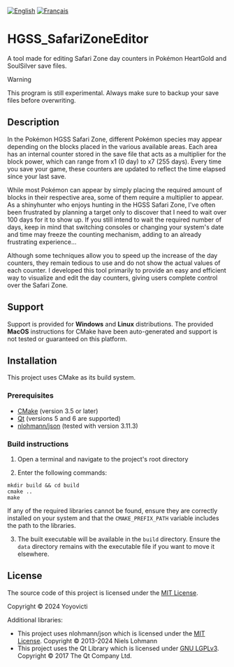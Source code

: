 [![English](https://img.shields.io/badge/EN-B31942)](README.md)
[![Français](https://img.shields.io/badge/FR-002654)](README.fr.md)

# HGSS_SafariZoneEditor
A tool made for editing Safari Zone day counters in Pokémon HeartGold and SoulSilver save files.

> [!WARNING]
> This program is still experimental. Always make sure to backup your save files before overwriting.

## Description
In the Pokémon HGSS Safari Zone, different Pokémon species may appear depending on the blocks placed in the various available areas. Each area has an internal counter stored in the save file that acts as a multiplier for the block power, which can range from x1 (0 day) to x7 (255 days). Every time you save your game, these counters are updated to reflect the time elapsed since your last save.

While most Pokémon can appear by simply placing the required amount of blocks in their respective area, some of them require a multiplier to appear. As a shinyhunter who enjoys hunting in the HGSS Safari Zone, I've often been frustrated by planning a target only to discover that I need to wait over 100 days for it to show up. If you still intend to wait the required number of days, keep in mind that switching consoles or changing your system's date and time may freeze the counting mechanism, adding to an already frustrating experience...

Although some techniques allow you to speed up the increase of the day counters, they remain tedious to use and do not show the actual values of each counter. I developed this tool primarily to provide an easy and efficient way to visualize and edit the day counters, giving users complete control over the Safari Zone.

## Support
Support is provided for **Windows** and **Linux** distributions. The provided **MacOS** instructions for CMake have been auto-generated and support is not tested or guaranteed on this platform.

## Installation
This project uses CMake as its build system.

### Prerequisites
- [CMake](https://cmake.org/) (version 3.5 or later)
- [Qt](https://www.qt.io/) (versions 5 and 6 are supported)
- [nlohmann/json](https://github.com/nlohmann/json) (tested with version 3.11.3)

### Build instructions
1. Open a terminal and navigate to the project's root directory

2. Enter the following commands:
```
mkdir build && cd build
cmake ..
make
```
If any of the required libraries cannot be found, ensure they are correctly installed on your system and that the ```CMAKE_PREFIX_PATH``` variable includes the path to the libraries.

3. The built executable will be available in the ```build``` directory. Ensure the ```data``` directory remains with the executable file if you want to move it elsewhere.

## License
The source code of this project is licensed under the [MIT License](LICENSE.MIT).

Copyright © 2024 Yoyovicti

Additional libraries:
- This project uses nlohmann/json which is licensed under the [MIT License](LICENSE.MIT). Copyright © 2013-2024 Niels Lohmann
- This project uses the Qt Library which is licensed under [GNU LGPLv3](LICENSE.LGPL). Copyright © 2017 The Qt Company Ltd.